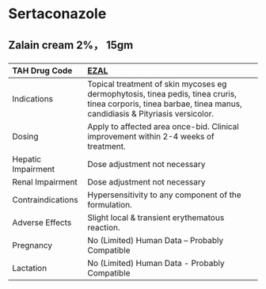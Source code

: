 # Sertaconazole

## Zalain cream 2%， 15gm

##### 

| TAH Drug Code      | [EZAL](https://www.tahsda.org.tw/drugs/hissearch.php?drug_code=EZAL)                                                                                           |
|:-------------------|:---------------------------------------------------------------------------------------------------------------------------------------------------------------|
| Indications        | Topical treatment of skin mycoses eg dermophytosis, tinea pedis, tinea cruris, tinea corporis, tinea barbae, tinea manus, candidiasis & Pityriasis versicolor. |
| Dosing             | Apply to affected area once-bid. Clinical improvement within 2-4 weeks of treatment.                                                                           |
| Hepatic Impairment | Dose adjustment not necessary                                                                                                                                  |
| Renal Impairment   | Dose adjustment not necessary                                                                                                                                  |
| Contraindications  | Hypersensitivity to any component of the formulation.                                                                                                          |
| Adverse Effects    | Slight local & transient erythematous reaction.                                                                                                                |
| Pregnancy          | No (Limited) Human Data – Probably Compatible                                                                                                                  |
| Lactation          | No (Limited) Human Data - Probably Compatible                                                                                                                  |

